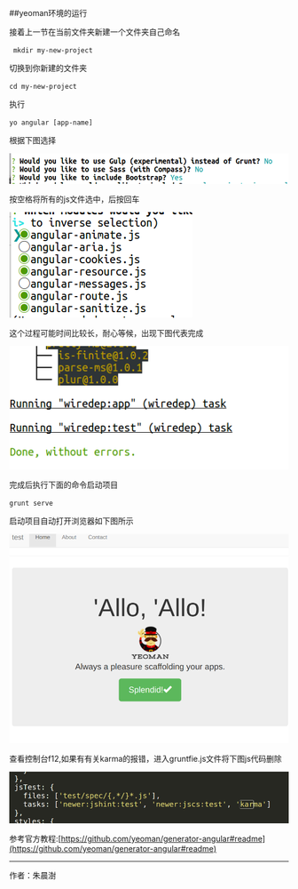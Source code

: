 ##yeoman环境的运行

接着上一节在当前文件夹新建一个文件夹自己命名

` mkdir my-new-project`

切换到你新建的文件夹

`cd my-new-project`

执行

`yo angular [app-name]`

根据下图选择

![](image/yoangular1.png) 

按空格将所有的js文件选中，后按回车

![](image/yoangular2.png) 

这个过程可能时间比较长，耐心等候，出现下图代表完成

![](image/yoangular3.png) 

完成后执行下面的命令启动项目

`grunt serve`

启动项目自动打开浏览器如下图所示

![](image/startprojet.png) 

查看控制台f12,如果有有关karma的报错，进入gruntfie.js文件将下图js代码删除

![](image/2017-10-2022-31-32.png) 

参考官方教程:[https://github.com/yeoman/generator-angular#readme](https://github.com/yeoman/generator-angular#readme) 

---

作者：朱晨澍